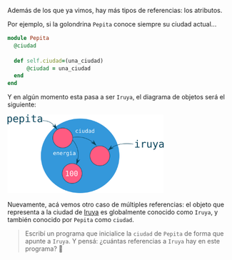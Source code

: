 Además de los que ya vimos, hay más tipos de referencias: los atributos. 

Por ejemplo, si la golondrina `Pepita` conoce siempre su ciudad actual...

```ruby
module Pepita
  @ciudad
   
  def self.ciudad=(una_ciudad)
      @ciudad = una_ciudad
  end
end
```

Y en algún momento esta pasa a ser `Iruya`, el diagrama de objetos será el siguiente: 

<img src="https://raw.githubusercontent.com/MumukiProject/mumuki-guia-ruby-referencias/master/images/atributos_1515177167634.png" alt="Atributos" width="350" height="auto">

Nuevamente, acá vemos otro caso de múltiples referencias: el objeto que representa a la ciudad de [Iruya](https://es.wikipedia.org/wiki/Iruya) es globalmente conocido como `Iruya`, y también conocido por `Pepita` como `ciudad`.

> Escribí un programa que inicialice la `ciudad` de `Pepita` de forma que apunte a `Iruya`. Y pensá: ¿cuántas referencias a `Iruya` hay en este programa? :thought_balloon: